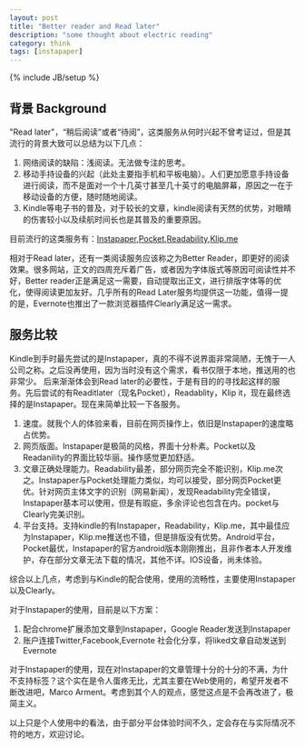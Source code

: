 ```yaml
---
layout: post
title: "Better reader and Read later"
description: "some thought about electric reading"
category: think
tags: [instapaper]
---
```

{% include JB/setup %}


## 背景 Background

"Read later"，“稍后阅读”或者“待阅”，这类服务从何时兴起不曾考证过，但是其流行的背景大致可以总结为以下几点：

1. 网络阅读的缺陷：浅阅读。无法做专注的思考。
2. 移动手持设备的兴起（此处主要指手机和平板电脑）。人们更加愿意手持设备进行阅读，而不是面对一个十几英寸甚至几十英寸的电脑屏幕，原因之一在于移动设备的方便，随时随地阅读。
3. Kindle等电子书的普及，对于较长的文章，kindle阅读有天然的优势，对眼睛的伤害较小以及续航时间长也是其普及的重要原因。

目前流行的这类服务有：[Instapaper](http://www.instapaper.com),[Pocket](http://getpocket.com/),[Readability](http://readability.com/),[Klip.me](http://www.klip.me/)

相对于Read later，还有一类阅读服务应该称之为Better Reader，即更好的阅读效果。很多网站，正文的四周充斥着广告，或者因为字体版式等原因可阅读性并不好，Better reader正是满足这一需要，自动提取出正文，进行排版字体等的优化，使得阅读更加友好。几乎所有的Read Later服务均提供这一功能，值得一提的是，Evernote也推出了一款浏览器插件Clearly满足这一需求。

## 服务比较

Kindle到手时最先尝试的是Instapaper，真的不得不说界面非常简陋，无愧于一人公司之称。之后没再使用，因为当时没有这个需求，看书仅限于本地，推送用的也非常少。
后来渐渐体会到Read later的必要性，于是有目的的寻找起这样的服务。先后尝试的有Readitlater（现名Pocket），Readablity，Klip it，现在最终选择的是Instapaper。现在来简单比较一下各服务。

1. 速度。就我个人的体验来看，目前在网页操作上，依旧是Instapaper的速度略占优势。
2. 网页版面。Instapaper是极简的风格，界面十分朴素。Pocket以及Readanility的界面比较华丽。操作感觉更加舒适。
3. 文章正确处理能力。Readability最差，部分网页完全不能识别，Klip.me次之。Instapaper与Pocket处理能力类似，均可以接受，部分网页Pocket更优。针对网页主体文字的识别（网易新闻），发现Readability完全错误，Instapaper基本可以使用，但是有瑕疵，多余评论也包含在内。pocket与Clearly完美识别。
4. 平台支持。支持kindle的有Instapaper，Readability，Klip.me，其中最佳应为Instapaper，Klip.me推送也不错，但是排版没有优势。Android平台，Pocket最优，Instapaper的官方android版本刚刚推出，且非作者本人开发维护，存在部分文章无法下载的情况，其他不详。IOS设备，尚未体验。

综合以上几点，考虑到与Kindle的配合使用，使用的流畅性，主要使用Instapaper以及Clearly。

对于Instapaper的使用，目前是以下方案：
1. 配合chrome扩展添加文章到Instapaper，Google Reader发送到Instapaper
2. 账户连接Twitter,Facebook,Evernote 社会化分享，将liked文章自动发送到Evernote

对于Instapaper的使用，现在对Instapaper的文章管理十分的十分的不满，为什不支持标签？这个实在是令人蛋疼无比，尤其主要在Web使用的，希望开发者不断改进吧，Marco Arment。考虑到其个人的观点，感觉这点是不会再改进了，极简主义。

以上只是个人使用中的看法，由于部分平台体验时间不久，定会存在与实际情况不符的地方，欢迎讨论。
